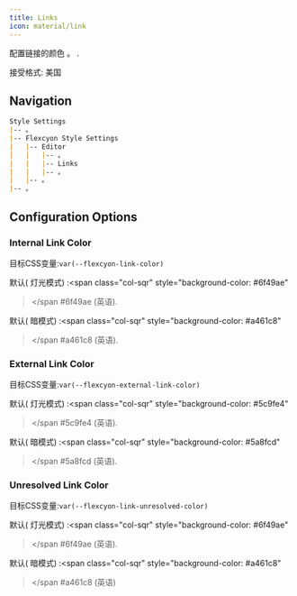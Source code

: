```yaml
---
title: Links
icon: material/link
---
```


配置链接的颜色 。
.

接受格式: 美国

## Navigation
```md
Style Settings
|-- 。
|-- Flexcyon Style Settings
|   |-- Editor
|   |   |-- 。
|   |   |-- Links
|   |   |-- 。
|   |-- 。
|-- 。
```

## Configuration Options

### Internal Link Color
目标CSS变量:`var(--flexcyon-link-color)`

默认( 灯光模式) :<span class="col-sqr" style="background-color: #6f49ae"
></span
>#6f49ae (英语).

默认( 暗模式) :<span class="col-sqr" style="background-color: #a461c8"
></span
>#a461c8 (英语).

### External Link Color
目标CSS变量:`var(--flexcyon-external-link-color)`

默认( 灯光模式) :<span class="col-sqr" style="background-color: #5c9fe4"
></span
>#5c9fe4 (英语).

默认( 暗模式) :<span class="col-sqr" style="background-color: #5a8fcd"
></span
>#5a8fcd (英语).

### Unresolved Link Color
目标CSS变量:`var(--flexcyon-link-unresolved-color)`

默认( 灯光模式) :<span class="col-sqr" style="background-color: #6f49ae"
></span
>#6f49ae (英语).

默认( 暗模式) :<span class="col-sqr" style="background-color: #a461c8"
></span
>#a461c8 (英语)